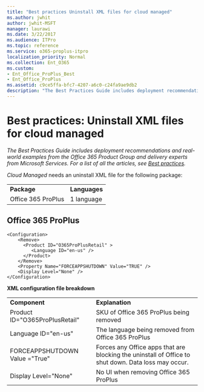 ```yaml
---
title: "Best practices Uninstall XML files for cloud managed"
ms.author: jwhit
author: jwhit-MSFT
manager: laurawi
ms.date: 3/22/2017
ms.audience: ITPro
ms.topic: reference
ms.service: o365-proplus-itpro
localization_priority: Normal
ms.collection: Ent_O365
ms.custom:
- Ent_Office_ProPlus_Best
- Ent_Office_ProPlus
ms.assetid: c9ce5ffa-bfc7-4207-a6c0-c24fa9ae9db2
description: "The Best Practices Guide includes deployment recommendations and real-world examples from the Office 365 Product Group and delivery experts from Microsoft Services. For a list of all the articles, see Best practices."
---
```


# Best practices: Uninstall XML files for cloud managed

 *The Best Practices Guide includes deployment recommendations and real-world examples from the Office 365 Product Group and delivery experts from Microsoft Services. For a list of all the articles, see [Best practices](best-practices.md).* 
  
 *Cloud Managed*  needs an uninstall XML file for the following package:
  
|||
|:-----|:-----|
|**Package** <br/> |**Languages** <br/> |
|Office 365 ProPlus  <br/> |1 language  <br/> |
   
## Office 365 ProPlus

```
<Configuration> 
    <Remove>
      <Product ID="O365ProPlusRetail" > 
         <Language ID="en-us" />
      </Product> 
    </Remove>
    <Property Name="FORCEAPPSHUTDOWN" Value="TRUE" />
    <Display Level="None" />
</Configuration> 
```

 **XML configuration file breakdown**
  
|||
|:-----|:-----|
|**Component** <br/> |**Explanation** <br/> |
|Product ID="O365ProPlusRetail"  <br/> |SKU of Office 365 ProPlus being removed  <br/> |
|Language ID="en-us"  <br/> |The language being removed from Office 365 ProPlus  <br/> |
|FORCEAPPSHUTDOWN Value ="True"  <br/> |Forces any Office apps that are blocking the uninstall of Office to shut down. Data loss may occur.  <br/> |
|Display Level="None"  <br/> |No UI when removing Office 365 ProPlus  <br/> |
   

